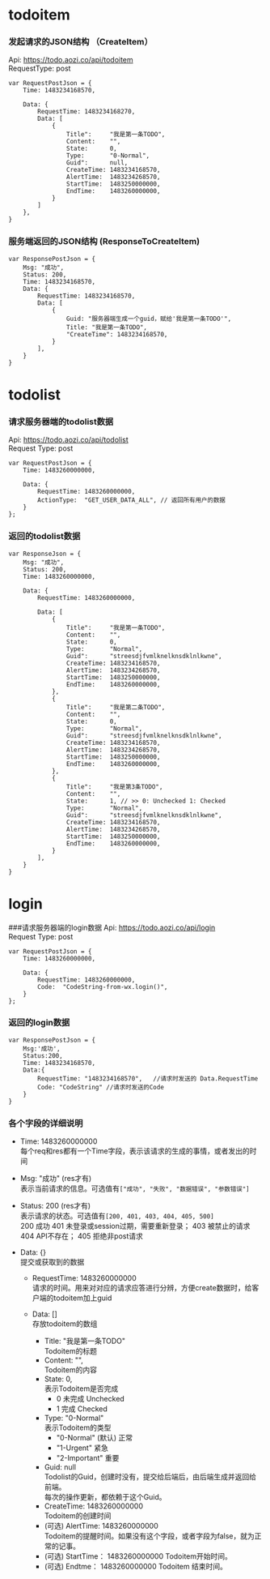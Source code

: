 # todoitem
### 发起请求的JSON结构 （CreateItem）
Api: https://todo.aozi.co/api/todoitem    
RequestType: post    

    var RequestPostJson = {
        Time: 1483234168570,
        
        Data: {
            RequestTime: 1483234168270,    
            Data: [
                {
                    Title":     "我是第一条TODO",
                    Content:    "",
                    State:      0,
                    Type:       "0-Normal",
                    Guid":      null,
                    CreateTime: 1483234168570,
                    AlertTime:  1483234268570,
                    StartTime:  1483250000000,    
                    EndTime:    1483260000000,    
                }
            ]
        },
    }

### 服务端返回的JSON结构 (ResponseToCreateItem)
    var ResponsePostJson = {
        Msg: "成功",
        Status: 200,
        Time: 1483234168570,
        Data: {
            RequestTime: 1483234168570,
            Data: [
                {
                    Guid: "服务器端生成一个guid，赋给'我是第一条TODO'",
                    Title: "我是第一条TODO",
                    "CreateTime": 1483234168570,
                }
            ],
        }
    }

# todolist

### 请求服务器端的todolist数据
Api: https://todo.aozi.co/api/todolist    
Request Type: post    

    var RequestPostJson = {
        Time: 1483260000000,
        
        Data: {
            RequestTime: 1483260000000,    
            ActionType:  "GET_USER_DATA_ALL", // 返回所有用户的数据            
        }
    };

### 返回的todolist数据
    var ResponseJson = {
        Msg: "成功",
        Status: 200,
        Time: 1483260000000,

        Data: {
            RequestTime: 1483260000000,

            Data: [
                {
                    Title":     "我是第一条TODO",
                    Content:    "",
                    State:      0,
                    Type:       "Normal",
                    Guid":      "streesdjfvmlknelknsdklnlkwne",
                    CreateTime: 1483234168570,
                    AlertTime:  1483234268570,
                    StartTime:  1483250000000,    
                    EndTime:    1483260000000,
                },
                {
                    Title":     "我是第二条TODO",
                    Content:    "",
                    State:      0,
                    Type:       "Normal",
                    Guid":      "streesdjfvmlknelknsdklnlkwne",
                    CreateTime: 1483234168570,
                    AlertTime:  1483234268570,
                    StartTime:  1483250000000,    
                    EndTime:    1483260000000,
                },
                {
                    Title":     "我是第3条TODO",
                    Content:    "",
                    State:      1, // >> 0: Unchecked 1: Checked
                    Type:       "Normal",
                    Guid":      "streesdjfvmlknelknsdklnlkwne",
                    CreateTime: 1483234168570,
                    AlertTime:  1483234268570,
                    StartTime:  1483250000000,    
                    EndTime:    1483260000000,
                }
            ],
        }
    }

# login
###请求服务器端的login数据
Api: https://todo.aozi.co/api/login        
Request Type: post    

    var RequestPostJson = {
        Time: 1483260000000,
        
        Data: {
            RequestTime: 1483260000000,    
            Code:  "CodeString-from-wx.login()",             
        }
    };

### 返回的login数据

    var ResponsePostJson = {
        Msg:'成功',
        Status:200,
        Time: 1483234168570,
        Data:{
            RequestTime: "1483234168570",   //请求时发送的 Data.RequestTime
            Code: "CodeString" //请求时发送的Code
        }
    }

    
    
### 各个字段的详细说明
+ Time: 1483260000000    
    每个req和res都有一个Time字段，表示该请求的生成的事情，或者发出的时间

+ Msg: "成功" (res才有)    
    表示当前请求的信息。可选值有`["成功", "失败", "数据错误", "参数错误"]`

+ Status: 200 (res才有)    
    表示请求的状态。可选值有`[200, 401, 403, 404, 405, 500]`    
        200 成功
        401 未登录或session过期，需要重新登录；
        403 被禁止的请求
        404 API不存在；
        405 拒绝非post请求
+ Data: {}    
    提交或获取到的数据
            
    + RequestTime: 1483260000000    
    请求的时间。用来对对应的请求应答进行分辨，方便create数据时，给客户端的todoitem加上guid

    + Data: []    
    存放todoitem的数组    
        + Title: "我是第一条TODO"    
        Todoitem的标题
        + Content:    "",    
        Todoitem的内容
        + State: 0,     
        表示Todoitem是否完成    
            + 0 未完成 Unchecked    
            + 1 完成   Checked
        + Type:       "0-Normal"    
        表示Todoitem的类型
            + "0-Normal" (默认) 正常
            + "1-Urgent"  紧急
            + "2-Important" 重要
        + Guid: null    
        Todolist的Guid，创建时没有，提交给后端后，由后端生成并返回给前端。    
        每次的操作更新，都依赖于这个Guid。
        + CreateTime: 1483260000000    
        Todoitem的创建时间
        + (可选) AlertTime:  1483260000000    
        Todoitem的提醒时间。如果没有这个字段，或者字段为false，就为正常的记事。
        + (可选) StartTime： 1483260000000
        Todoitem开始时间。
        + (可选) Endtme： 1483260000000
        Todoitem 结束时间。
